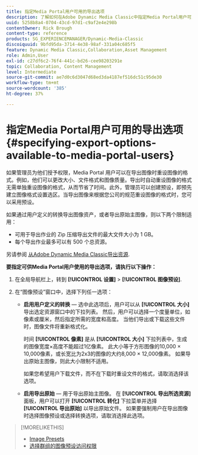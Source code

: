 ```yaml
---
title: 指定Media Portal用户可用的导出选项
description: 了解如何在Adobe Dynamic Media Classic中指定Media Portal用户可用的导出选项。
uuid: 5258b8a4-0704-43cd-97d1-c9af2e4e298b
contentOwner: Rick Brough
content-type: reference
products: SG_EXPERIENCEMANAGER/Dynamic-Media-Classic
discoiquuid: 9bfd95da-3714-4e38-98af-331a04c685f5
feature: Dynamic Media Classic,Collaboration,Asset Management
role: Admin,User
exl-id: c27df6c2-76f4-441c-bd26-cee98203291e
topic: Collaboration, Content Management
level: Intermediate
source-git-commit: ae7d0c6d3047d68ed3da4187ef516dc51c95de30
workflow-type: tm+mt
source-wordcount: '385'
ht-degree: 37%

---
```


# 指定Media Portal用户可用的导出选项 {#specifying-export-options-available-to-media-portal-users}

如果管理员为他们授予权限，Media Portal 用户可以在导出图像时重设图像的格式。例如，他们可以更改大小、文件格式和图像质量。导出时自动重设图像的格式无需单独重设图像的格式，从而节省了时间。此外，管理员可以创建预设，即预先建立图像格式设置选区。当导出图像来根据您公司的规范重设图像的格式时，您可以采用预设。

如果通过用户定义的转换导出图像资产，或者导出原始主图像，则以下两个限制适用：

* 可用于导出作业的 Zip 压缩导出文件的最大文件大小为 1 GB。
* 每个导出作业最多可以有 500 个总资源。

另请参阅 [从Adobe Dynamic Media Classic导出资源](exporting-assets-from-dmc.md#exporting-assets-from_dmc).

**要指定可供Media Portal用户使用的导出选项，请执行以下操作：**

1. 在全局导航栏上，转到 **[!UICONTROL 设置]** > **[!UICONTROL 图像预设]**.
1. 在“图像预设”窗口中，选择下列任一选项：

   * **启用用户定义的转换**  — 选中此选项后，用户可以从 **[!UICONTROL 大小]** 导出选定资源窗口中的下拉列表。 然后，用户可以选择一个度量单位，如像素或厘米，然后指定所需的宽度和高度。 当他们导出或下载这些文件时，图像文件将重新格式化。

     时间 **[!UICONTROL 像素]** 是从 **[!UICONTROL 大小]** 下拉列表中，生成的图像宽度×高度不能超过1亿像素。 此大小等于方形图像的10,000 × 10,000像素，或长宽比为2x3的图像的大约8,000 × 12,000像素。 如果导出原始主图像，则此大小限制不适用。

     如果您希望用户下载文件，而不在下载时重设文件的格式，请取消选择该选项。

   * **启用导出原始**  — 用于导出原始主图像。 在 **[!UICONTROL 导出所选资源]** 面板，用户可以打开 **[!UICONTROL 转化]** 下拉菜单并选择 **[!UICONTROL 导出原始]** 以导出原始文件。 如果要强制用户在导出图像时选择图像预设或选择转换选项，请取消选择此选项。

>[!MORELIKETHIS]
>
>* [Image Presets](application-setup.md#image_presets)
>* [选择群组的图像预设访问权限](creating-media-portal-groups.md#choosing_image_preset_access_permissions_for_a_group)
